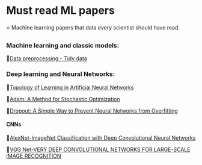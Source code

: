 # Must read ML papers
:star: Machine learning papers that data every scientist should have read.

### Machine learning and classic models:
:page_facing_up:[Data preprocessing - Tidy data](https://vita.had.co.nz/papers/tidy-data.pdf)

### Deep learning and Neural Networks:
:page_facing_up:[Topology of Learning in Artificial Neural Networks](https://arxiv.org/abs/1902.08160v1)

:page_facing_up:[Adam: A Method for Stochastic Optimization](https://arxiv.org/pdf/1412.6980.pdf)

:page_facing_up:[Dropout: A Simple Way to Prevent Neural Networks from
Overfitting](https://www.cs.toronto.edu/~hinton/absps/JMLRdropout.pdf)



#### CNNs

:page_facing_up:[AlexNet-ImageNet Classification with Deep Convolutional
Neural Networks](https://papers.nips.cc/paper/4824-imagenet-classification-with-deep-convolutional-neural-networks.pdf)

:page_facing_up:[VGG Net-VERY DEEP CONVOLUTIONAL NETWORKS FOR LARGE-SCALE IMAGE RECOGNITION](https://arxiv.org/pdf/1409.1556v6.pdf)
